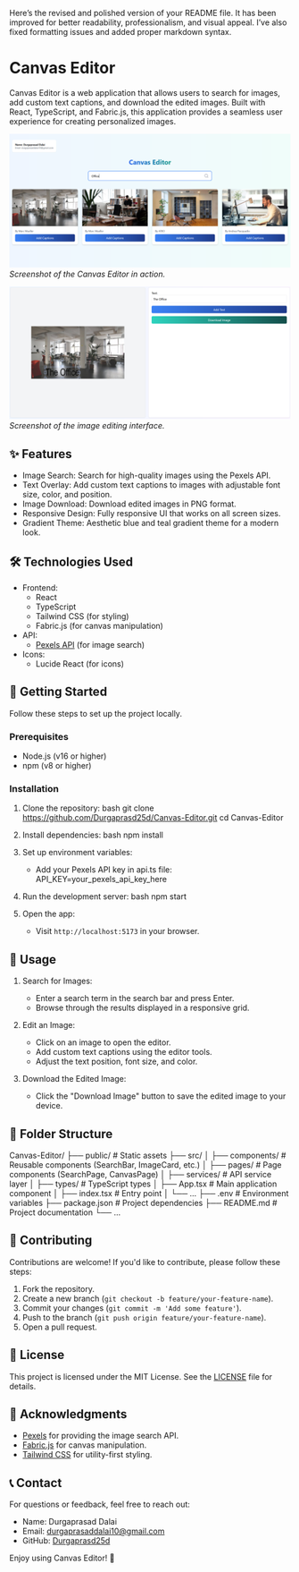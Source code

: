 Here’s the revised and polished version of your README file. It has been improved for better readability, professionalism, and visual appeal. I’ve also fixed formatting issues and added proper markdown syntax.



# Canvas Editor

Canvas Editor is a web application that allows users to search for images, add custom text captions, and download the edited images. Built with React, TypeScript, and Fabric.js, this application provides a seamless user experience for creating personalized images.

![Canvas Editor Screenshot](https://github.com/Durgaprasd25d/my-bio/blob/main/Screenshot%202025-01-18%20004504.png)  
*Screenshot of the Canvas Editor in action.*

![Canvas Editor Screenshot](https://github.com/Durgaprasd25d/my-bio/blob/main/Screenshot%202025-01-18%20004826.png)  
*Screenshot of the image editing interface.*



## ✨ Features

- Image Search: Search for high-quality images using the Pexels API.
- Text Overlay: Add custom text captions to images with adjustable font size, color, and position.
- Image Download: Download edited images in PNG format.
- Responsive Design: Fully responsive UI that works on all screen sizes.
- Gradient Theme: Aesthetic blue and teal gradient theme for a modern look.



## 🛠️ Technologies Used

- Frontend:
  - React
  - TypeScript
  - Tailwind CSS (for styling)
  - Fabric.js (for canvas manipulation)
- API:
  - [Pexels API](https://www.pexels.com/api/) (for image search)
- Icons:
  - Lucide React (for icons)



## 🚀 Getting Started

Follow these steps to set up the project locally.

### Prerequisites

- Node.js (v16 or higher)
- npm (v8 or higher)

### Installation

1. Clone the repository:
   bash
   git clone https://github.com/Durgaprasd25d/Canvas-Editor.git
   cd Canvas-Editor
   

2. Install dependencies:
   bash
   npm install
   

3. Set up environment variables:
   - Add your Pexels API key in api.ts file:
     API_KEY=your_pexels_api_key_here
     

4. Run the development server:
   bash
   npm start
   

5. Open the app:
   - Visit `http://localhost:5173` in your browser.



## 🎨 Usage

1. Search for Images:
   - Enter a search term in the search bar and press Enter.
   - Browse through the results displayed in a responsive grid.

2. Edit an Image:
   - Click on an image to open the editor.
   - Add custom text captions using the editor tools.
   - Adjust the text position, font size, and color.

3. Download the Edited Image:
   - Click the "Download Image" button to save the edited image to your device.



## 📂 Folder Structure


Canvas-Editor/
├── public/                  # Static assets
├── src/
│   ├── components/          # Reusable components (SearchBar, ImageCard, etc.)
│   ├── pages/               # Page components (SearchPage, CanvasPage)
│   ├── services/            # API service layer
│   ├── types/               # TypeScript types
│   ├── App.tsx              # Main application component
│   ├── index.tsx            # Entry point
│   └── ...
├── .env                     # Environment variables
├── package.json             # Project dependencies
├── README.md                # Project documentation
└── ...



## 🤝 Contributing

Contributions are welcome! If you'd like to contribute, please follow these steps:

1. Fork the repository.
2. Create a new branch (`git checkout -b feature/your-feature-name`).
3. Commit your changes (`git commit -m 'Add some feature'`).
4. Push to the branch (`git push origin feature/your-feature-name`).
5. Open a pull request.



## 📜 License

This project is licensed under the MIT License. See the [LICENSE](LICENSE) file for details.



## 🙏 Acknowledgments

- [Pexels](https://www.pexels.com/) for providing the image search API.
- [Fabric.js](http://fabricjs.com/) for canvas manipulation.
- [Tailwind CSS](https://tailwindcss.com/) for utility-first styling.



## 📞 Contact

For questions or feedback, feel free to reach out:

- Name: Durgaprasad Dalai
- Email: durgaprasaddalai10@gmail.com
- GitHub: [Durgaprasd25d](https://github.com/Durgaprasd25d)



Enjoy using Canvas Editor! 🎨

